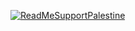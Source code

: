 [![ReadMeSupportPalestine](https://raw.githubusercontent.com/HamzaZaidiX/support-palestine-banner/master/banner-support.svg)](https://github.com/HamzaZaidiX/support-palestine-banner/Markdown-pages/Support.md)

